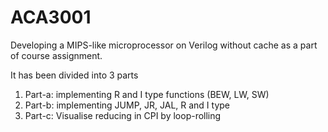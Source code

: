 # ACA3001
Developing a MIPS-like microprocessor on Verilog without cache as a part of course assignment.

It has been divided into 3 parts
1. Part-a: implementing R and I type functions (BEW, LW, SW)
2. Part-b: implementing JUMP, JR, JAL, R and I type
3. Part-c: Visualise reducing in CPI by loop-rolling


